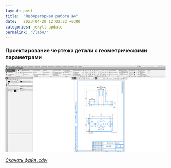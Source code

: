 ```yaml
---
layout: post
title:  "Лабораторная работа №4"
date:   2023-04-20 12:02:22 +0300
categories: jekyll update
permalink: "/lab4/"
---
```

### Проектирование чертежа детали с геометрическими параметрами

![20.04.2023](/assets/img/20.04.2023.png)

[*Скачать файл .cdw*](https://disk.yandex.ru/d/MvmSqZtcSt-Vig)